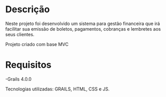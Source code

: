 # Descrição

Neste projeto foi desenvolvido um sistema para gestão financeira que irá facilitar sua emissão de boletos, pagamentos, cobranças e lembretes aos seus clientes.

Projeto criado com base MVC

# Requisitos

-Grails 4.0.0

Tecnologias utilizadas: GRAILS, HTML, CSS e JS.
